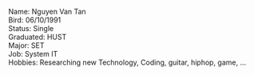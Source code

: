 Name: Nguyen Van Tan </br>
Bird: 06/10/1991  </br>
Status: Single </br>
Graduated: HUST </br>
Major: SET </br>
Job: System IT </br>
Hobbies: Researching new Technology, Coding, guitar, hiphop, game, ... </br>

